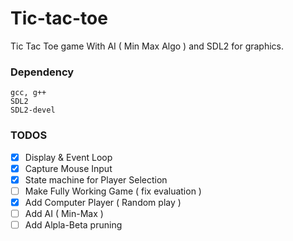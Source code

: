 # Tic-tac-toe
Tic Tac Toe game With AI ( Min Max Algo ) and SDL2 for graphics.

### Dependency
    gcc, g++
    SDL2
    SDL2-devel

### TODOS
- [X] Display & Event Loop
- [X] Capture Mouse Input
- [X] State machine for Player Selection
- [ ] Make Fully Working Game ( fix evaluation )
- [X] Add Computer Player ( Random play )
- [ ] Add AI ( Min-Max )
- [ ] Add Alpla-Beta pruning
